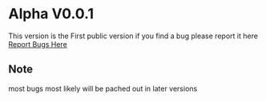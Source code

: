 # Alpha V0.0.1

This version is the First public version if you find a bug please report it here [Report Bugs Here](https://github.com/orgs/multi-versel-battle-team/discussions/new?category=bugs)

## Note

most bugs most likely will be pached out in later versions
